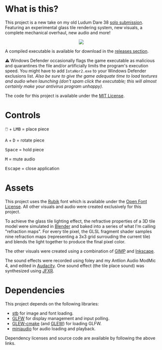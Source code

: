 # What is this?
This project is a new take on my old Ludum Dare 38 [solo submission](https://ldjam.com/events/ludum-dare/38/iota-nor). Featuring an experimental glass tile rendering system, new visuals, a complete mechanical overhaul, new audio and more!

<p align="center">
  <img src="https://github.com/osreboot/IotaNor2/blob/master/iota_nor_2.gif">
</p>

A compiled executable is available for download in the [releases section](https://github.com/osreboot/IotaNor2/releases).

:warning: Windows Defender occasionally flags the game executable as malicious and quarantines the file and/or artificially limits the program's execution speed. You might have to add `IotaNor2.exe` to your Windows Defender exclusions list. *Also be sure to give the game adequate time to load textures and audio when launching (don't spam click the executable; this will almost certainly make your antivirus program unhappy).*

The code for this project is available under the [MIT License](https://choosealicense.com/licenses/mit/).

# Controls

🖱️ + <kbd>LMB</kbd> = place piece

<kbd>A</kbd> + <kbd>D</kbd> = rotate piece

<kbd>Space</kbd> = hold piece

<kbd>M</kbd> = mute audio

<kbd>Escape</kbd> = close application

# Assets
This project uses the [Rubik](https://fonts.google.com/specimen/Rubik/about) font which is available under the [Open Font License](https://scripts.sil.org/cms/scripts/page.php?site_id=nrsi&id=OFL). All other visuals and audio were created exclusively for this project.

To achieve the glass tile lighting effect, the refractive properties of a 3D tile model were simulated in [Blender](https://www.blender.org/) and baked into a series of what I'm calling "refraction maps". For every tile pixel, the GLSL fragment shader samples nine refraction maps (representing a 3x3 grid surrouding the current tile) and blends the light together to produce the final pixel color.

The other visuals were created using a combination of [GIMP](https://www.gimp.org/) and [Inkscape](https://inkscape.org/).

The sound effects were recorded using foley and my Antlion Audio ModMic 4, and edited in [Audacity](https://www.audacityteam.org/). One sound effect (the tile place sound) was synthesized using [JFXR](https://jfxr.frozenfractal.com/).

# Dependencies

This project depends on the following libraries:

- [stb](https://github.com/nothings/stb) for image and font loading.
- [GLFW](https://github.com/glfw/glfw) for display management and input polling.
- [GLEW-cmake](https://github.com/Perlmint/glew-cmake) (and [GLEW](https://github.com/nigels-com/glew)) for loading GLFW.
- [miniaudio](https://github.com/mackron/miniaudio) for audio loading and playback.

Dependency licenses and source code are available by following the above links.